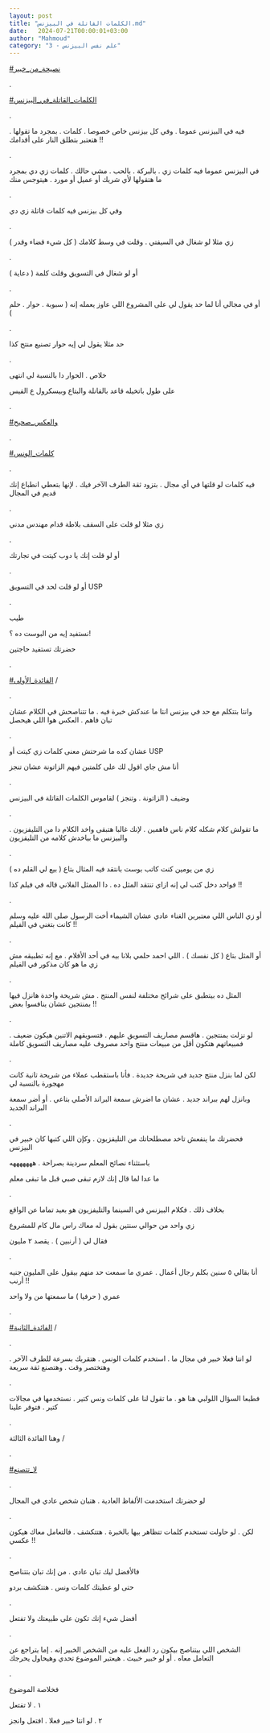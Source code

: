```yaml
---
layout: post
title: "الكلمات القاتلة في البيزنس.md"
date:   2024-07-21T00:00:01+03:00
author: "Mahmoud"
category: "3 - علم نفس البيزنس"
---
```

[<u>\#نصيحة_من_خبير</u>](https://www.facebook.com/hashtag/%D9%86%D8%B5%D9%8A%D8%AD%D8%A9_%D9%85%D9%86_%D8%AE%D8%A8%D9%8A%D8%B1?__eep__=6&__cft__%5b0%5d=AZUsHdf4GoVcnInJlEbz2A-ud9oG2TmyFoBPl4KuZoJb7NQtNmRahYLMZR7TQS-Gq6pKgbH09PIMZniMlof8yhT85gzzR5Le2meWs4yccaC1MCe07cizjn1J31ZUK4yrQL2ech-z1jaxcNEDXDKLhN1Uzwamm9inp7ZrlM-TM21xeUtY1tlsEc6dWZTef3kyybE&__tn__=*NK-R)

.

[<u>\#الكلمات_القاتلة_في_البيزنس</u>](https://www.facebook.com/hashtag/%D8%A7%D9%84%D9%83%D9%84%D9%85%D8%A7%D8%AA_%D8%A7%D9%84%D9%82%D8%A7%D8%AA%D9%84%D8%A9_%D9%81%D9%8A_%D8%A7%D9%84%D8%A8%D9%8A%D8%B2%D9%86%D8%B3?__eep__=6&__cft__%5b0%5d=AZUsHdf4GoVcnInJlEbz2A-ud9oG2TmyFoBPl4KuZoJb7NQtNmRahYLMZR7TQS-Gq6pKgbH09PIMZniMlof8yhT85gzzR5Le2meWs4yccaC1MCe07cizjn1J31ZUK4yrQL2ech-z1jaxcNEDXDKLhN1Uzwamm9inp7ZrlM-TM21xeUtY1tlsEc6dWZTef3kyybE&__tn__=*NK-R)

.

فيه في البيزنس عموما . وفي كل بيزنس خاص خصوصا . كلمات .
بمجرد ما تقولها . هتعتبر بتطلق النار على أقدامك !!

.

في البيزنس عموما فيه كلمات زي . بالبركة . بالحب . مشي
حالك . كلمات زي دي بمجرد ما هتقولها لأي شريك أو عميل أو مورد . هيتوجس
منك

.

وفي كل بيزنس فيه كلمات قاتلة زي دي

.

زي مثلا لو شغال في السيفتي . وقلت في وسط كلامك ( كل شيء
قضاء وقدر )

.

أو لو شغال في التسويق وقلت كلمة ( دعاية )

.

أو في مجالي أنا لما حد يقول لي على المشروع اللي عاوز
يعمله إنه ( سبوبة . حوار . حلم )

.

حد مثلا يقول لي إيه حوار تصنيع منتج كذا

.

خلاص . الحوار دا بالنسبة لي انتهى

على طول باتخيله قاعد بالفانلة والبتاع وبيسكرول ع
الفيس

.

[<u>\#والعكس_صحيح</u>](https://www.facebook.com/hashtag/%D9%88%D8%A7%D9%84%D8%B9%D9%83%D8%B3_%D8%B5%D8%AD%D9%8A%D8%AD?__eep__=6&__cft__%5b0%5d=AZUsHdf4GoVcnInJlEbz2A-ud9oG2TmyFoBPl4KuZoJb7NQtNmRahYLMZR7TQS-Gq6pKgbH09PIMZniMlof8yhT85gzzR5Le2meWs4yccaC1MCe07cizjn1J31ZUK4yrQL2ech-z1jaxcNEDXDKLhN1Uzwamm9inp7ZrlM-TM21xeUtY1tlsEc6dWZTef3kyybE&__tn__=*NK-R)

.

[<u>\#كلمات_الونس</u>](https://www.facebook.com/hashtag/%D9%83%D9%84%D9%85%D8%A7%D8%AA_%D8%A7%D9%84%D9%88%D9%86%D8%B3?__eep__=6&__cft__%5b0%5d=AZUsHdf4GoVcnInJlEbz2A-ud9oG2TmyFoBPl4KuZoJb7NQtNmRahYLMZR7TQS-Gq6pKgbH09PIMZniMlof8yhT85gzzR5Le2meWs4yccaC1MCe07cizjn1J31ZUK4yrQL2ech-z1jaxcNEDXDKLhN1Uzwamm9inp7ZrlM-TM21xeUtY1tlsEc6dWZTef3kyybE&__tn__=*NK-R)

.

فيه كلمات لو قلتها في أي مجال . بتزود ثقة الطرف الآخر
فيك . لإنها بتعطي انطباع إنك قديم في المجال

.

زي مثلا لو قلت على السقف بلاطة قدام مهندس مدني

.

أو لو قلت إنك يا دوب كيتت في تجارتك

.

أو لو قلت لحد في التسويق USP

.

طيب

نستفيد إيه من البوست ده ؟!

حضرتك تستفيد حاجتين

.

[<u>\#الفائدة_الأولى</u>](https://www.facebook.com/hashtag/%D8%A7%D9%84%D9%81%D8%A7%D8%A6%D8%AF%D8%A9_%D8%A7%D9%84%D8%A3%D9%88%D9%84%D9%89?__eep__=6&__cft__%5b0%5d=AZUsHdf4GoVcnInJlEbz2A-ud9oG2TmyFoBPl4KuZoJb7NQtNmRahYLMZR7TQS-Gq6pKgbH09PIMZniMlof8yhT85gzzR5Le2meWs4yccaC1MCe07cizjn1J31ZUK4yrQL2ech-z1jaxcNEDXDKLhN1Uzwamm9inp7ZrlM-TM21xeUtY1tlsEc6dWZTef3kyybE&__tn__=*NK-R)
/

.

وانتا بتتكلم مع حد في بيزنس انتا ما عندكش خبرة فيه . ما
تتناصحش في الكلام عشان تبان فاهم . العكس هوا اللي هيحصل

.

عشان كده ما شرحتش معنى كلمات زي كيتت أو USP

أنا مش جاي اقول لك على كلمتين فيهم الزاتونة عشان
تنجز

.

وضيف ( الزاتونة . وتنجز ) لقاموس الكلمات القاتلة في
البيزنس

.

ما تقولش كلام شكله كلام ناس فاهمين . لإنك غالبا هتبقى
واخد الكلام دا من التليفزيون . والبيزنس ما بياخدش كلامه من
التليفزيون

.

زي من يومين كنت كاتب بوست بانتقد فيه المثال بتاع ( بيع
لي القلم ده )

فواحد دخل كتب لي إنه ازاي تنتقد المثل ده . دا الممثل
الفلاني قاله في فيلم كذا !!

.

أو زي الناس اللي معتبرين الغناء عادي عشان الشيماء أخت
الرسول صلى الله عليه وسلم كانت بتغني في الفيلم !!

.

أو المثل بتاع ( كل نفسك ) . اللي احمد حلمي بلانا بيه في
أحد الأفلام . مع إنه تطبيقه مش زي ما هو كان مذكور في الفيلم

.

المثل ده بيتطبق على شرائح مختلفة لنفس المنتج . مش شريحة
واحدة هانزل فيها بمنتجين عشان ينافسوا بعض !!

.

لو نزلت بمنتجين . هاقسم مصاريف التسويق عليهم . فتسويقهم
الاتنين هيكون ضعيف . فمبيعاتهم هتكون أقل من مبيعات منتج واحد مصروف عليه
مصاريف التسويق كاملة

.

لكن لما بنزل منتج جديد في شريحة جديدة . فأنا باستقطب
عملاء من شريحة تانية كانت مهجورة بالنسبة لي

وبانزل لهم ببراند جديد . عشان ما اضرش سمعة البراند
الأصلي بتاعي . أو أضر سمعة البراند الجديد

.

فحضرتك ما ينفعش تاخد مصطلحاتك من التليفزيون . وكإن اللي
كتبها كان خبير في البيزنس

باستثناء نصائح المعلم سردينة بصراحة . هههههههه

ما عدا لما قال إنك لازم تبقى صبي قبل ما تبقى معلم

.

بخلاف ذلك . فكلام البيزنس في السينما والتليفزيون هو بعيد
تماما عن الواقع

زي واحد من حوالي سنتين بقول له معاك راس مال كام
للمشروع

فقال لي ( أرنبين ) . يقصد ٢ مليون

.

أنا بقالي ٥ سنين بكلم رجال أعمال . عمري ما سمعت حد منهم
بيقول على المليون جنيه أرنب !!

عمري ( حرفيا ) ما سمعتها من ولا واحد

.

[<u>\#الفائدة_الثانية</u>](https://www.facebook.com/hashtag/%D8%A7%D9%84%D9%81%D8%A7%D8%A6%D8%AF%D8%A9_%D8%A7%D9%84%D8%AB%D8%A7%D9%86%D9%8A%D8%A9?__eep__=6&__cft__%5b0%5d=AZUsHdf4GoVcnInJlEbz2A-ud9oG2TmyFoBPl4KuZoJb7NQtNmRahYLMZR7TQS-Gq6pKgbH09PIMZniMlof8yhT85gzzR5Le2meWs4yccaC1MCe07cizjn1J31ZUK4yrQL2ech-z1jaxcNEDXDKLhN1Uzwamm9inp7ZrlM-TM21xeUtY1tlsEc6dWZTef3kyybE&__tn__=*NK-R)
/

.

لو انتا فعلا خبير في مجال ما . استخدم كلمات الونس .
هتقربك بسرعة للطرف الآخر . وهتختصر وقت . وهتصنع ثقة سريعة

.

فطبعا السؤال اللولبي هنا هو . ما تقول لنا على كلمات ونس
كتير . نستخدمها في مجالات كتير . فتوفر علينا

.

وهنا الفائدة الثالثة /

.

[<u>\#لا_تتصنع</u>](https://www.facebook.com/hashtag/%D9%84%D8%A7_%D8%AA%D8%AA%D8%B5%D9%86%D8%B9?__eep__=6&__cft__%5b0%5d=AZUsHdf4GoVcnInJlEbz2A-ud9oG2TmyFoBPl4KuZoJb7NQtNmRahYLMZR7TQS-Gq6pKgbH09PIMZniMlof8yhT85gzzR5Le2meWs4yccaC1MCe07cizjn1J31ZUK4yrQL2ech-z1jaxcNEDXDKLhN1Uzwamm9inp7ZrlM-TM21xeUtY1tlsEc6dWZTef3kyybE&__tn__=*NK-R)

.

لو حضرتك استخدمت الألفاظ العادية . هتبان شخص عادي في
المجال

.

لكن . لو حاولت تستخدم كلمات تتظاهر بيها بالخبرة . هتتكشف
. فالتعامل معاك هيكون عكسي !!

.

فالأفضل ليك تبان عادي . من إنك تبان بتتناصح

حتى لو عطيتك كلمات ونس . هتتكشف بردو

.

أفضل شيء إنك تكون على طبيعتك ولا تفتعل

.

الشخص اللي بيتناصح بيكون رد الفعل عليه من الشخص الخبير
إنه . إما يتراجع عن التعامل معاه . أو لو خبير خبيث . هيعتبر الموضوع تحدي
وهيحاول يحرجك

.

فخلاصة الموضوع

١ . لا تفتعل

٢ . لو انتا خبير فعلا . افتعل
وانجز
